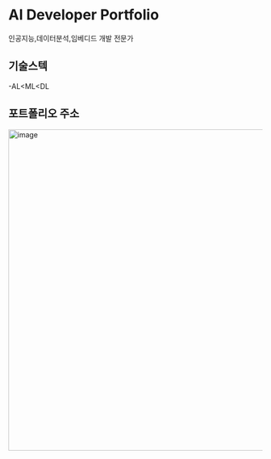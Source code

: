 # AI Developer Portfolio
인공지능,데이터분석,임베디드 개발 전문가

## 기술스텍
-AL<ML<DL

## 포트폴리오 주소
[<img width="1263" height="636" alt="image" src="https://github.com/user-attachments/assets/153d4e40-7586-4251-a109-d1cc61852476" />](https://glegoun.github.io/testRepo/)
